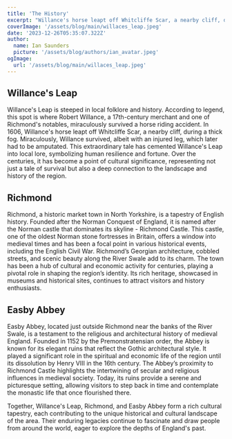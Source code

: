 ```yaml
---
title: 'The History'
excerpt: "Willance's horse leapt off Whitcliffe Scar, a nearby cliff, during a thick fog. Miraculously, Willance survived.  Willance's Leap, Richmond, and Easby Abbey form a rich cultural tapestry, each contributing to the unique historical and cultural landscape of the area."
coverImage: '/assets/blog/main/willaces_leap.jpeg'
date: '2023-12-26T05:35:07.322Z'
author:
  name: Ian Saunders
  picture: '/assets/blog/authors/ian_avatar.jpeg'
ogImage:
  url: '/assets/blog/main/willaces_leap.jpeg'
---
```

## Willance's Leap
Willance's Leap is steeped in local folklore and history. According to legend, this spot is where Robert Willance, a 17th-century merchant and one of Richmond's notables, miraculously survived a horse riding accident. In 1606, Willance's horse leapt off Whitcliffe Scar, a nearby cliff, during a thick fog. Miraculously, Willance survived, albeit with an injured leg, which later had to be amputated. This extraordinary tale has cemented Willance's Leap into local lore, symbolizing human resilience and fortune. Over the centuries, it has become a point of cultural significance, representing not just a tale of survival but also a deep connection to the landscape and history of the region.

## Richmond
Richmond, a historic market town in North Yorkshire, is a tapestry of English history. Founded after the Norman Conquest of England, it is named after the Norman castle that dominates its skyline - Richmond Castle. This castle, one of the oldest Norman stone fortresses in Britain, offers a window into medieval times and has been a focal point in various historical events, including the English Civil War. Richmond’s Georgian architecture, cobbled streets, and scenic beauty along the River Swale add to its charm. The town has been a hub of cultural and economic activity for centuries, playing a pivotal role in shaping the region’s identity. Its rich heritage, showcased in museums and historical sites, continues to attract visitors and history enthusiasts.

## Easby Abbey
Easby Abbey, located just outside Richmond near the banks of the River Swale, is a testament to the religious and architectural history of medieval England. Founded in 1152 by the Premonstratensian order, the Abbey is known for its elegant ruins that reflect the Gothic architectural style. It played a significant role in the spiritual and economic life of the region until its dissolution by Henry VIII in the 16th century. The Abbey’s proximity to Richmond Castle highlights the intertwining of secular and religious influences in medieval society. Today, its ruins provide a serene and picturesque setting, allowing visitors to step back in time and contemplate the monastic life that once flourished there.

Together, Willance's Leap, Richmond, and Easby Abbey form a rich cultural tapestry, each contributing to the unique historical and cultural landscape of the area. Their enduring legacies continue to fascinate and draw people from around the world, eager to explore the depths of England's past.